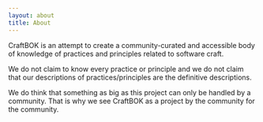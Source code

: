 ```yaml
---
layout: about
title: About
---
```


CraftBOK is an attempt to create a community-curated and accessible body of knowledge of practices and principles related to software craft. 

We do not claim to know every practice or principle and we do not claim that our descriptions of practices/principles are the definitive descriptions.

We do think that something as big as this project can only be handled by a community. That is why we see CraftBOK as a project by the community for the community. 
